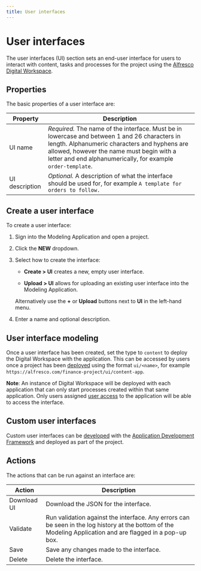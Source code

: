 ```yaml
---
title: User interfaces
---
```


# User interfaces

The user interfaces (UI) section sets an end-user interface for users to interact with content, tasks and processes for the project using the [Alfresco Digital Workspace](../using/README.md).

## Properties

The basic properties of a user interface are:

| Property | Description |
| -------- | ----------- |
| UI name | *Required.* The name of the interface. Must be in lowercase and between 1 and 26 characters in length. Alphanumeric characters and hyphens are allowed, however the name must begin with a letter and end alphanumerically, for example `order-template`. |
| UI description | *Optional.* A description of what the interface should be used for, for example `A template for orders to follow.` |

## Create a user interface

To create a user interface:

1. Sign into the Modeling Application and open a project.

2. Click the **NEW** dropdown.

3. Select how to create the interface:

    * **Create > UI** creates a new, empty user interface.

    * **Upload > UI** allows for uploading an existing user interface into the Modeling Application.

    Alternatively use the **+** or **Upload** buttons next to **UI** in the left-hand menu.

4. Enter a name and optional description.

## User interface modeling

Once a user interface has been created, set the type to `content` to deploy the Digital Workspace with the application. This can be accessed by users once a project has been [deployed](../admin/release.md#deployment) using the format `ui/<name>`, for example `https://alfresco.com/finance-project/ui/content-app`.

**Note**: An instance of Digital Workspace will be deployed with each application that can only start processes created within that same application. Only users assigned [user access](../admin/release.md#deployment) to the application will be able to access the interface.

## Custom user interfaces

Custom user interfaces can be [developed](../develop/README.md) with the [Application Development Framework](https://www.alfresco.com/abn/adf/docs/) and deployed as part of the project.

## Actions

The actions that can be run against an interface are:

| Action | Description |
| ------ | ----------- |
| Download UI | Download the JSON for the interface. |
| Validate | Run validation against the interface. Any errors can be seen in the log history at the bottom of the Modeling Application and are flagged in a pop-up box. |
| Save | Save any changes made to the interface. |
| Delete | Delete the interface. |
